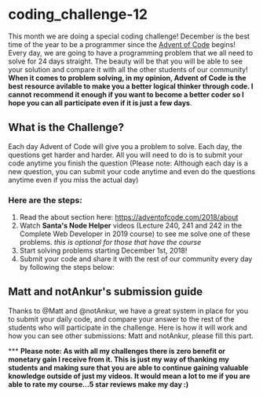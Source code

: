 # coding_challenge-12

This month we are doing a special coding challenge! December is the best time of the year to be a programmer since the [Advent of Code](https://adventofcode.com/) begins! Every day, we are going to have a programming problem that we all need to solve for 24 days straight. The beauty will be that you will be able to see your solution and compare it with all the other students of our community! **When it comes to problem solving, in my opinion, Advent of Code is the best resource avilable to make you a better logical thinker through code. I cannot recommend it enough if you want to become a better coder so I hope you can all participate even if it is just a few days**. 

## What is the Challenge?
Each day Advent of Code will give you a problem to solve. Each day, the questions get harder and harder. All you will need to do is to submit your code anytime you finish the question (Please note: Although each day is a new question, you can submit your code anytime and even do the questions anytime even if you miss the actual day)

### Here are the steps:
1. Read the about section here: https://adventofcode.com/2018/about
2. Watch **Santa's Node Helper** videos (Lecture 240, 241 and 242 in the Complete Web Developer in 2019 course) to see me solve one of these problems. *this is optional for those that have the course*
3. Start solving problems starting December 1st, 2018!
4. Submit your code and share it with the rest of our community every day by following the steps below:

## Matt and notAnkur's submission guide
Thanks to @Matt and @notAnkur, we have a great system in place for you to submit your daily code, and compare your answer to the rest of the students who will participate in the challenge. Here is how it will work and how you can see other submissions:
Matt and notAnkur, please fill this part. 


*** **Please note: As with all my challenges there is zero benefit or monetary gain I receive from it. This is just my way of thanking my students and making sure that you are able to continue gaining valuable knowledge outside of just my videos. It would mean a lot to me if you are able to rate my course...5 star reviews make my day :)**
